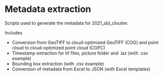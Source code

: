 # Metadata extraction
Scripts used to generate the metadata for 2021_sbl_cloutier. 

Includes 
* Conversion from GeoTIFF to cloud-optimized GeoTIFF (COG) and point cloud to cloud-optimized point cloud (COPC)
* Timestamp extraction for tif files, picture folder and .laz (with .csv example)
* Bounding box extraction (with .csv example)
* Conversion of metadata from Excel to JSON (with Excel templates)
